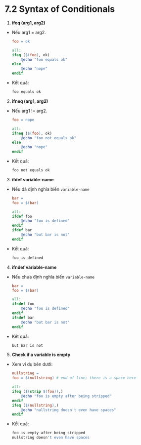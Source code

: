 # 7.2 Syntax of Conditionals

1. **ifeq (arg1, arg2)**
- Nếu arg1 = arg2.
    ```Makefile
    foo = ok

    all:
    ifeq ($(foo), ok)
        @echo "foo equals ok"
    else
        @echo "nope"
    endif
    ```
- Kết quả: 
    ```Bash
    foo equals ok
    ```

2. **ifneq (arg1, arg2)**
- Nếu arg1 != arg2.
    ```Makefile
    foo = nope

    all:
    ifneq ($(foo), ok)
        @echo "foo not equals ok"
    else
        @echo "nope"
    endif
    ```
- Kết quả: 
    ```Bash
    foo not equals ok
    ```

3. **ifdef variable-name**
- Nếu đã định nghĩa biến `variable-name`
    ```Makefile
    bar =
    foo = $(bar)

    all:
    ifdef foo
        @echo "foo is defined"
    endif
    ifdef bar
        @echo "but bar is not"
    endif
    ```
- Kết quả: 
    ```Bash
    foo is defined
    ```

4. **ifndef variable-name**
- Nếu chưa định nghĩa biến `variable-name`
    ```Makefile
    bar =
    foo = $(bar)

    all:
    ifndef foo
        @echo "foo is defined"
    endif
    ifndef bar
        @echo "but bar is not"
    endif
    ```
- Kết quả: 
    ```Bash
    but bar is not
    ```
5. **Check if a variable is empty**
- Xem ví dụ bên dưới:
    ```Makefile
    nullstring =
    foo = $(nullstring) # end of line; there is a space here

    all:
    ifeq ($(strip $(foo)),)
        @echo "foo is empty after being stripped"
    endif
    ifeq ($(nullstring),)
        @echo "nullstring doesn't even have spaces"
    endif
    ```
- Kết quả: 
    ```Bash
    foo is empty after being stripped
    nullstring doesn't even have spaces
    ```